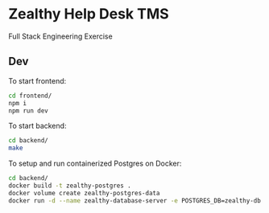 # Zealthy Help Desk TMS

Full Stack Engineering Exercise

## Dev

To start frontend:

```bash
cd frontend/
npm i
npm run dev
```

To start backend:

```bash
cd backend/
make
```

To setup and run containerized Postgres on Docker:

```bash
cd backend/
docker build -t zealthy-postgres .
docker volume create zealthy-postgres-data
docker run -d --name zealthy-database-server -e POSTGRES_DB=zealthy-db -e POSTGRES_USER=postgres -e POSTGRES_PASSWORD=postgres -v zealthy-postgres-data:/var/lib/postgresql/data -p 5432:5432 zealthy-postgres
```
